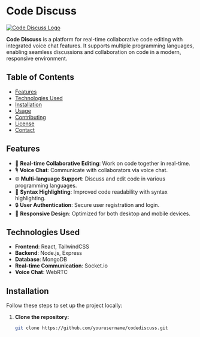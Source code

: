 # Code Discuss

[![Code Discuss Logo](https://yourlogoimageurl.com/logo.png)](https://cd-front-xi.vercel.app/)

**Code Discuss** is a platform for real-time collaborative code editing with integrated voice chat features. It supports multiple programming languages, enabling seamless discussions and collaboration on code in a modern, responsive environment.

## Table of Contents

- [Features](#features)
- [Technologies Used](#technologies-used)
- [Installation](#installation)
- [Usage](#usage)
- [Contributing](#contributing)
- [License](#license)
- [Contact](#contact)

## Features

- 🔄 **Real-time Collaborative Editing**: Work on code together in real-time.
- 🎙️ **Voice Chat**: Communicate with collaborators via voice chat.
- 🌐 **Multi-language Support**: Discuss and edit code in various programming languages.
- 🎨 **Syntax Highlighting**: Improved code readability with syntax highlighting.
- 🔒 **User Authentication**: Secure user registration and login.
- 📱 **Responsive Design**: Optimized for both desktop and mobile devices.

## Technologies Used

- **Frontend**: React, TailwindCSS
- **Backend**: Node.js, Express
- **Database**: MongoDB
- **Real-time Communication**: Socket.io
- **Voice Chat**: WebRTC

## Installation

Follow these steps to set up the project locally:

1. **Clone the repository:**

   ```bash
   git clone https://github.com/yourusername/codediscuss.git
